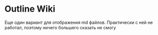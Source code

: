 # Outline Wiki

Еще один вариант для отображения md файлов. Практически с ней не работал, поэтому ничего большего сказать не смогу